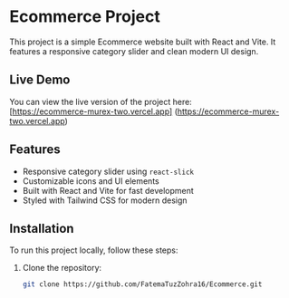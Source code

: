 # Ecommerce Project

This project is a simple Ecommerce website built with React and Vite. It features a responsive category slider and clean modern UI design.

## Live Demo

You can view the live version of the project here:  
[https://ecommerce-murex-two.vercel.app]  (https://ecommerce-murex-two.vercel.app)

## Features

- Responsive category slider using `react-slick`
- Customizable icons and UI elements
- Built with React and Vite for fast development
- Styled with Tailwind CSS for modern design

## Installation

To run this project locally, follow these steps:

1. Clone the repository:
   ```bash
   git clone https://github.com/FatemaTuzZohra16/Ecommerce.git


